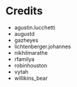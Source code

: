 # Credits #

  * agustin.lucchetti
  * augustd
  * gazheyes
  * lichtenberger.johannes
  * nikhilmarathe
  * rfamilya
  * robinhouston
  * vytah
  * willikins\_bear